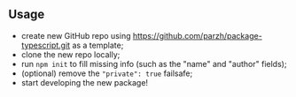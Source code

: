 ## Usage

- create new GitHub repo using https://github.com/parzh/package-typescript.git as a template;
- clone the new repo locally;
- run `npm init` to fill missing info (such as the "name" and "author" fields);
- (optional) remove the `"private": true` failsafe;
- start developing the new package!
